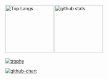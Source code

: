 <p align="left"> 
  <img alt="Top Langs" height="150px" src="https://github-readme-stats.vercel.app/api/top-langs/?username=ageha734&layout=compact&count_private=true&show_icons=true&theme=onedark" />
  <img alt="github stats" height="150px" src="https://github-readme-stats.vercel.app/api?username=ageha734&count_private=true&show_icons=true&show_icons=true&theme=onedark" />
</p>

[![trophy](https://github-profile-trophy.vercel.app/?username={名前}&theme=onedark&column=7)](https://github.com/ryo-ma/github-profile-trophy)



[![github-chart](https://github-chart.vercel.app/api?user=ageha734)](https://github.com/rokumura7/github-chart)
